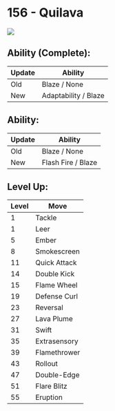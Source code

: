 # 156 - Quilava
![][156]

## Ability (Complete):

Update | Ability
---    | ---
Old    | Blaze / None
New    | Adaptability / Blaze

## Ability:

Update | Ability
---    | ---
Old    | Blaze / None
New    | Flash Fire / Blaze

## Level Up:

Level | Move
---   | ---
  1   | Tackle
  1   | Leer
  5   | Ember
  8   | Smokescreen
 11   | Quick Attack
 14   | Double Kick
 15   | Flame Wheel
 19   | Defense Curl
 23   | Reversal
 27   | Lava Plume
 31   | Swift
 35   | Extrasensory
 39   | Flamethrower
 43   | Rollout
 47   | Double-Edge
 51   | Flare Blitz
 55   | Eruption



[156]: /img/pokemon/156.png
